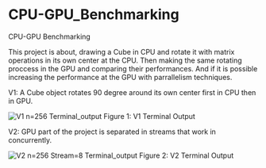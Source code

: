 # CPU-GPU_Benchmarking
CPU-GPU Benchmarking


This project is about, drawing a Cube in CPU and rotate it with matrix operations in its own center at the CPU. Then making the same rotating proccess in the GPU and comparing their performances. And if it is possible increasing the performance at the GPU with parrallelism techniques.


V1:
A Cube object rotates 90 degree around its own center first in CPU then in GPU.

![V1 n=256 Terminal_output](https://user-images.githubusercontent.com/81033171/147654946-d4eb39cd-40f6-450e-93ef-0db36b4c6a03.png)
Figure 1: V1 Terminal Output

V2:
GPU part of the project is separated in streams that work in concurrently.

![V2 n=256 Stream=8 Terminal_output ](https://user-images.githubusercontent.com/81033171/147654964-52a339ee-214d-4496-9afa-571845309662.png)
Figure 2: V2 Terminal Output


